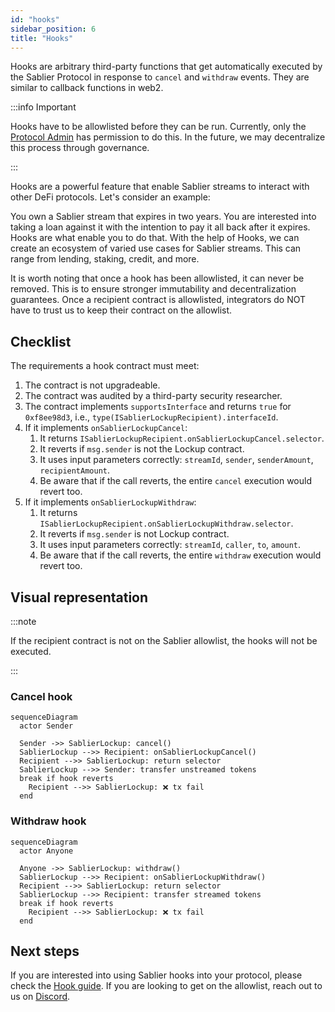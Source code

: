 ```yaml
---
id: "hooks"
sidebar_position: 6
title: "Hooks"
---
```


Hooks are arbitrary third-party functions that get automatically executed by the Sablier Protocol in response to
`cancel` and `withdraw` events. They are similar to callback functions in web2.

:::info Important

Hooks have to be allowlisted before they can be run. Currently, only the [Protocol Admin](/concepts/governance) has
permission to do this. In the future, we may decentralize this process through governance.

:::

Hooks are a powerful feature that enable Sablier streams to interact with other DeFi protocols. Let's consider an
example:

You own a Sablier stream that expires in two years. You are interested into taking a loan against it with the intention
to pay it all back after it expires. Hooks are what enable you to do that. With the help of Hooks, we can create an
ecosystem of varied use cases for Sablier streams. This can range from lending, staking, credit, and more.

It is worth noting that once a hook has been allowlisted, it can never be removed. This is to ensure stronger
immutability and decentralization guarantees. Once a recipient contract is allowlisted, integrators do NOT have to trust
us to keep their contract on the allowlist.

## Checklist

The requirements a hook contract must meet:

1. The contract is not upgradeable.
2. The contract was audited by a third-party security researcher.
3. The contract implements `supportsInterface` and returns `true` for `0xf8ee98d3`, i.e.,
   `type(ISablierLockupRecipient).interfaceId`.
4. If it implements `onSablierLockupCancel`:
   1. It returns `ISablierLockupRecipient.onSablierLockupCancel.selector`.
   1. It reverts if `msg.sender` is not the Lockup contract.
   1. It uses input parameters correctly: `streamId`, `sender`, `senderAmount`, `recipientAmount`.
   1. Be aware that if the call reverts, the entire `cancel` execution would revert too.
5. If it implements `onSablierLockupWithdraw`:
   1. It returns `ISablierLockupRecipient.onSablierLockupWithdraw.selector`.
   1. It reverts if `msg.sender` is not Lockup contract.
   1. It uses input parameters correctly: `streamId`, `caller`, `to`, `amount`.
   1. Be aware that if the call reverts, the entire `withdraw` execution would revert too.

## Visual representation

:::note

If the recipient contract is not on the Sablier allowlist, the hooks will not be executed.

:::

### Cancel hook

```mermaid
sequenceDiagram
  actor Sender

  Sender ->> SablierLockup: cancel()
  SablierLockup -->> Recipient: onSablierLockupCancel()
  Recipient -->> SablierLockup: return selector
  SablierLockup -->> Sender: transfer unstreamed tokens
  break if hook reverts
    Recipient -->> SablierLockup: ❌ tx fail
  end
```

### Withdraw hook

```mermaid
sequenceDiagram
  actor Anyone

  Anyone ->> SablierLockup: withdraw()
  SablierLockup -->> Recipient: onSablierLockupWithdraw()
  Recipient -->> SablierLockup: return selector
  SablierLockup -->> Recipient: transfer streamed tokens
  break if hook reverts
    Recipient -->> SablierLockup: ❌ tx fail
  end
```

## Next steps

If you are interested into using Sablier hooks into your protocol, please check the
[Hook guide](/guides/lockup/examples/hooks). If you are looking to get on the allowlist, reach out to us on
[Discord](https://discord.sablier.com).
